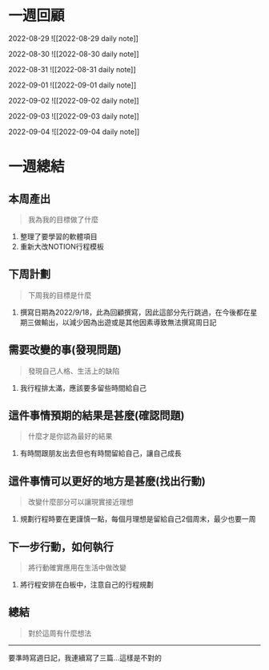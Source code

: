 # 一週回顧

2022-08-29
![[2022-08-29 daily note]]

2022-08-30
![[2022-08-30 daily note]]

2022-08-31
![[2022-08-31 daily note]]

2022-09-01
![[2022-09-01 daily note]]

2022-09-02
![[2022-09-02 daily note]]

2022-09-03
![[2022-09-03 daily note]]

2022-09-04
![[2022-09-04 daily note]]

# 一週總結

## 本周產出
>我為我的目標做了什麼
1. 整理了要學習的軟體項目
2. 重新大改NOTION行程模板

## 下周計劃
>下周我的目標是什麼
1. 撰寫日期為2022/9/18，此為回顧撰寫，因此這部分先行跳過，在今後都在星期三做輸出，以減少因為出遊或是其他因素導致無法撰寫周日記

## 需要改變的事(發現問題)
>發現自己人格、生活上的缺陷
1. 我行程排太滿，應該要多留些時間給自己

## 這件事情預期的結果是甚麼(確認問題)
>什麼才是你認為最好的結果
1. 有時間跟朋友出去但也有時間留給自己，讓自己成長

## 這件事情可以更好的地方是甚麼(找出行動)
>改變什麼部分可以讓現實接近理想
1. 規劃行程時要在更謹慎一點，每個月理想是留給自己2個周末，最少也要一周

 ## 下一步行動，如何執行
>將行動確實應用在生活中做改變
1. 將行程安排在白板中，注意自己的行程規劃

## 總結
>對於這周有什麼想法
---

要準時寫週日記，我連續寫了三篇...這樣是不對的
